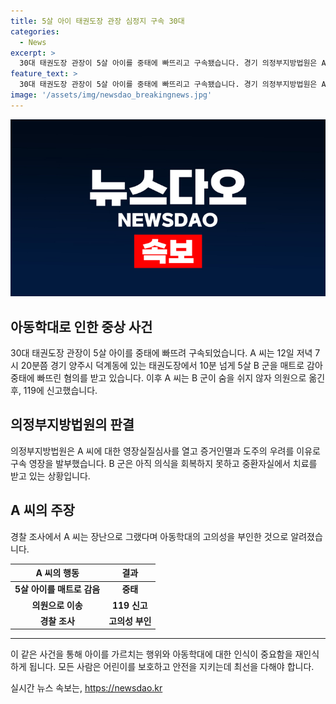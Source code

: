 ```yaml
---
title: 5살 아이 태권도장 관장 심정지 구속 30대
categories:
  - News
excerpt: >
  30대 태권도장 관장이 5살 아이를 중태에 빠뜨리고 구속됐습니다. 경기 의정부지방법원은 A 씨에 대한 영장실질심사를 열고 증거인멸과 도주의 우려를 이유로 구속 영장을 발부했습니다. A 씨는 혐의를 부인하고, 5살 아이가 중환자실에서 치료를 받고 있음으로 인해 사람들의 분노와 우려를 촉발하고 있습니다.
feature_text: >
  30대 태권도장 관장이 5살 아이를 중태에 빠뜨리고 구속됐습니다. 경기 의정부지방법원은 A 씨에 대한 영장실질심사를 열고 증거인멸과 도주의 우려를 이유로 구속 영장을 발부했습니다. A 씨는 혐의를 부인하고, 5살 아이가 중환자실에서 치료를 받고 있음으로 인해 사람들의 분노와 우려를 촉발하고 있습니다.
image: '/assets/img/newsdao_breakingnews.jpg'
---
```


<p><img src="/assets/img/newsdao_breakingnews.jpg" alt="pcversion 속보" /></p>

<h2 data-ke-size="size26">아동학대로 인한 중상 사건</h2>

<p data-ke-size="size16">30대 태권도장 관장이 5살 아이를 중태에 빠뜨려 구속되었습니다. A 씨는 12일 저녁 7시 20분쯤 경기 양주시 덕계동에 있는 태권도장에서 10분 넘게 5살 B 군을 매트로 감아 중태에 빠뜨린 혐의를 받고 있습니다. 이후 A 씨는 B 군이 숨을 쉬지 않자 의원으로 옮긴 후, 119에 신고했습니다.</p>

<h2 data-ke-size="size26">의정부지방법원의 판결</h2>

<p data-ke-size="size16">의정부지방법원은 A 씨에 대한 영장실질심사를 열고 증거인멸과 도주의 우려를 이유로 구속 영장을 발부했습니다. B 군은 아직 의식을 회복하지 못하고 중환자실에서 치료를 받고 있는 상황입니다.</p>

<h2 data-ke-size="size26">A 씨의 주장</h2>

<p data-ke-size="size16">경찰 조사에서 A 씨는 장난으로 그랬다며 아동학대의 고의성을 부인한 것으로 알려졌습니다.</p>

<table>
<thead>
<tr>
<th>A 씨의 행동</th>
<th>결과</th>
</tr>
</thead>
<tbody>
<tr>
<td style="text-align: center; height: 17px;"><b>5살 아이를 매트로 감음</b></td>
<td style="text-align: center; height: 17px;"><b>중태</b></td>
</tr>
<tr>
<td style="text-align: center; height: 17px;"><b>의원으로 이송</b></td>
<td style="text-align: center; height: 17px;"><b>119 신고</b></td>
</tr>
<tr>
<td style="text-align: center; height: 17px;"><b>경찰 조사</b></td>
<td style="text-align: center; height: 17px;"><b>고의성 부인</b></td>
</tr>
</tbody>
</table>

<hr>

<p data-ke-size="size16">이 같은 사건을 통해 아이를 가르치는 행위와 아동학대에 대한 인식이 중요함을 재인식하게 됩니다. 모든 사람은 어린이를 보호하고 안전을 지키는데 최선을 다해야 합니다.</p>
실시간 뉴스 속보는, <a href="https://newsdao.kr" rel="dofollow">https://newsdao.kr</a>


